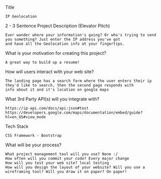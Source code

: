 Title

    IP Geolocation

2 - 3 Sentence Project Description (Elevator Pitch)
    
    Ever wonder where your information's going? Or who's trying to send you something? Just enter the IP address you've got 
    and have all the Geolocation info at your fingertips.

What is your motivation for creating this project?

    A great way to build up a resume!

How will users interact with your web site?
    
    The landing page has a search form where the user enters their ip they'd like to search, then the second page responds with 
    info about it and it's location on google maps
   
What 3rd Party API(s) will you integrate with?

    https://ip-api.com/docs/api:json#test
    https://developers.google.com/maps/documentation/embed/guide?hl=en_US#view_mode

Tech Stack

    CSS Framework - Bootstrap

What will be your process?

    What project management tool will you use? None :/
    How often will you commit your code? Every major change
    How will you test your web site? local testing
    How will you design the layout of your website? Will you use a wireframing tool? Will you draw it on paper? On paper!
